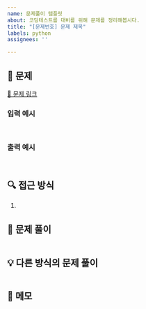 ```yaml
---
name: 문제풀이 템플릿
about: 코딩테스트를 대비를 위해 문제를 정리해봅시다.
title: "[문제번호] 문제 제목"
labels: python
assignees: ''

---
```




## 🔗 문제
[🔗 문제 링크](https://school.programmers.co.kr/learn/courses/30/lessons/42842)


### 입력 예시

` `

### 출력 예시

` `

## 🔍 접근 방식
1. 

## 📌 문제 풀이
```python

```


## 💡 다른 방식의 문제 풀이

```py

```

## 📝 메모
